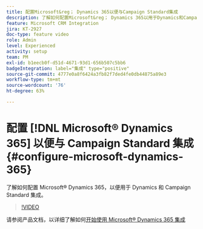 ```yaml
---
title: 配置Microsoft&reg； Dynamics 365以便与Campaign Standard集成
description: 了解如何配置Microsoft&reg； Dynamics 365以用于Dynamics和Campaign Standard集成。
feature: Microsoft CRM Integration
jira: KT-2927
doc-type: feature video
role: Admin
level: Experienced
activity: setup
team: PM
exl-id: b1eecb0f-d51d-4671-93d1-656b507c5bb6
badgeIntegration: label="集成" type="positive"
source-git-commit: 4777e0a8f6424a3fb82f7ded4fe0db44875a89e3
workflow-type: tm+mt
source-wordcount: '76'
ht-degree: 63%

---
```


# 配置 [!DNL Microsoft® Dynamics 365] 以便与 Campaign Standard 集成 {#configure-microsoft-dynamics-365}

了解如何配置 Microsoft® Dynamics 365，以便用于 Dynamics 和 Campaign Standard 集成。

>[!VIDEO](https://video.tv.adobe.com/v/27637?quality=12&learn=on)

请参阅产品文档，以详细了解如何[开始使用 Microsoft® Dynamics 365 集成](https://experienceleague.adobe.com/docs/campaign-standard/using/integrating-with-adobe-cloud/campaign-and-microsoft-dynamics-365/d365-acs-get-started.html?lang=zh-Hans)
